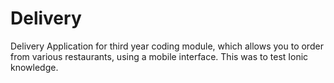# Delivery
Delivery Application for third year coding module, which allows you to order from various restaurants, using a mobile interface. This was to test Ionic knowledge.
